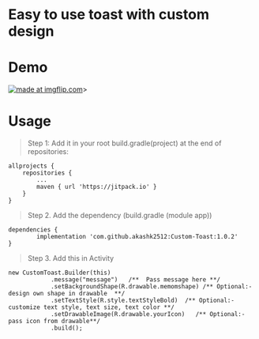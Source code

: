 # Easy to use toast with custom design
# Demo
<a href="https://imgflip.com/gif/2etpb3"><img src="https://i.imgflip.com/2etpb3.gif" title="made at imgflip.com"/></a>> 

# Usage
> Step 1:
Add it in your root build.gradle(project) at the end of repositories:

	allprojects {
		repositories {
			...
			maven { url 'https://jitpack.io' }
		}
	}

> Step 2. Add the dependency (build.gradle (module app))

	dependencies {
	        implementation 'com.github.akashk2512:Custom-Toast:1.0.2'
	}

>  Step 3. Add this in Activity

	new CustomToast.Builder(this)
                .message("message")   /**  Pass message here **/
                .setBackgroundShape(R.drawable.memomshape) /** Optional:- design own shape in drawable  **/
                .setTextStyle(R.style.textStyleBold)  /** Optional:-  customize text style, text size, text color **/
                .setDrawableImage(R.drawable.yourIcon)   /** Optional:- pass icon from drawable**/
                .build();
